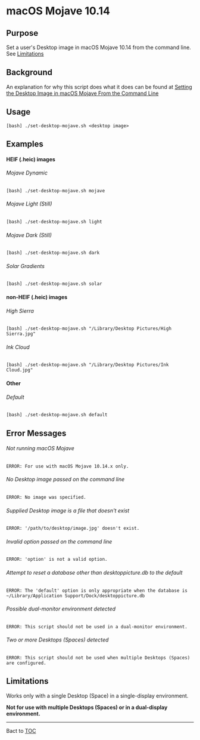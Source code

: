 # macOS Mojave 10.14

## Purpose
Set a user's Desktop image in macOS Mojave 10.14 from the command line. See [Limitations](#limitations)

## Background
An explanation for why this script does what it does can be found at [Setting the Desktop Image in macOS Mojave From the Command Line](https://www.tech-otaku.com/mac/setting-desktop-image-macos-mojave-from-command-line)

## Usage
`[bash] ./set-desktop-mojave.sh <desktop image>`

## Examples

#### HEIF (.heic) images

###### Mojave Dynamic
`[bash] ./set-desktop-mojave.sh mojave`

###### Mojave Light (Still)
`[bash] ./set-desktop-mojave.sh light`

###### Mojave Dark (Still)
`[bash] ./set-desktop-mojave.sh dark`

###### Solar Gradients
`[bash] ./set-desktop-mojave.sh solar`

#### non-HEIF (.heic) images

###### High Sierra
`[bash] ./set-desktop-mojave.sh "/Library/Desktop Pictures/High Sierra.jpg"`

###### Ink Cloud
`[bash] ./set-desktop-mojave.sh "/Library/Desktop Pictures/Ink Cloud.jpg"`

#### Other

###### Default
`[bash] ./set-desktop-mojave.sh default`

## Error Messages

###### Not running macOS Mojave
`ERROR: For use with macOS Mojave 10.14.x only.`

###### No Desktop image passed on the command line
`ERROR: No image was specified.`

###### Supplied Desktop image is a file that doesn't exist
`ERROR: '/path/to/desktop/image.jpg' doesn't exist.`

###### Invalid option passed on the command line
`ERROR: 'option' is not a valid option.`

###### Attempt to reset a database other than desktoppicture.db to the default
`ERROR: The 'default' option is only appropriate when the database is ~/Library/Application Support/Dock/desktoppicture.db`

###### Possible dual-monitor environment detected
`ERROR: This script should not be used in a dual-monitor environment.`

###### Two or more Desktops (Spaces) detected
`ERROR: This script should not be used when multiple Desktops (Spaces) are configured.`


## Limitations
Works only with a single Desktop (Space) in a single-display environment.

__Not for use with multiple Desktops (Spaces) or in a dual-display environment.__

---

Bact to [TOC](https://github.com/tech-otaku/macos-desktop/blob/master/README.md)